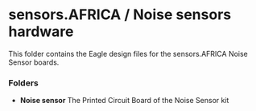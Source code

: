 # sensors.AFRICA / Noise sensors hardware

This folder contains the Eagle design files for the sensors.AFRICA Noise Sensor boards.

### Folders

* **Noise sensor** The Printed Circuit Board of the Noise Sensor kit

